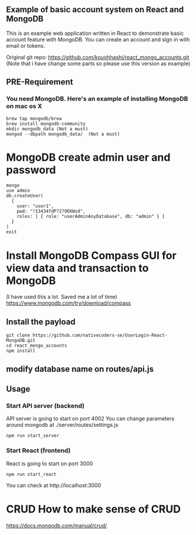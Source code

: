 ## Example of basic account system on React and MongoDB
This is an example web application written in React to demonstrate basic account feature with MongoDB.
You can create an account and sign in with email or tokens.

Original git repo: https://github.com/kouohhashi/react_mongo_accounts.git (Note that i have change some parts so please use this version as example)


## PRE-Requirement  

### You need MongoDB. Here's an example of installing MongoDB on mac os X  

```
brew tap mongodb/brew
brew install mongodb-community
mkdir mongodb_data (Not a must) 
mongod --dbpath mongodb_data/  (Not a must)
```


# MongoDB create admin user and password
```
mongo
use admin
db.createUser(
  {
    user: "user1",
    pwd: "!S3434fdP?2?9EKWsd",
    roles: [ { role: "userAdminAnyDatabase", db: "admin" } ]
  }
)
exit
```
# Install MongoDB Compass GUI for view data and transaction to MongoDB 
(I have used this a lot. Saved me a lot of time)
https://www.mongodb.com/try/download/compass



## Install the payload
```
git clone https://github.com/nativecoders-se/UserLogin-React-MongoDB.git
cd react_mongo_accounts
npm install
```

## modify database name on routes/api.js  

## Usage  

### Start API server (backend)  
API server is going to start on port 4002
You can change parameters around mongodb at ./server/routes/settings.js
```
npm run start_server
```

### Start React (frontend)
React is going to start on port 3000
```
npm run start_react
```

You can check at http://localhost:3000  


# CRUD How to make sense of CRUD
https://docs.mongodb.com/manual/crud/
